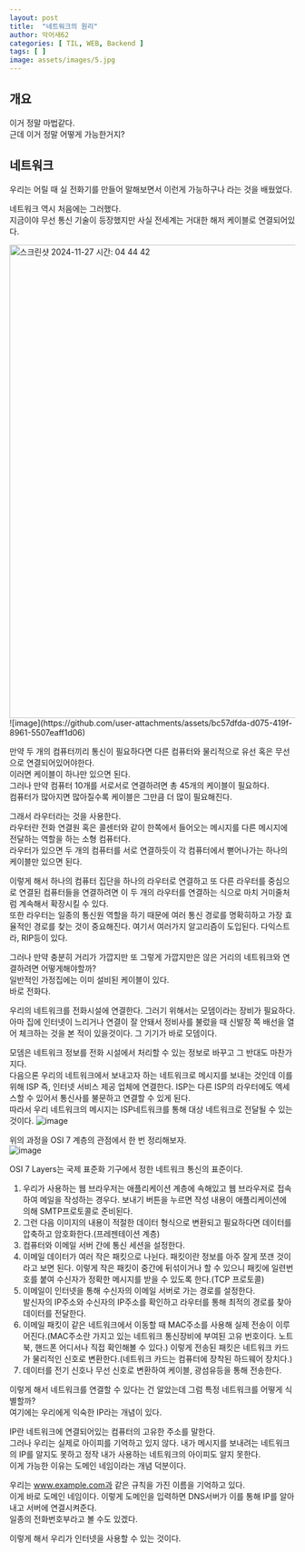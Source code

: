 ```yaml
---
layout: post
title:  "네트워크의 원리"
author: 악어새62
categories: [ TIL, WEB, Backend ]
tags: [ ]
image: assets/images/5.jpg
---
```

## 개요

이거 정말 마법같다.  
근데 이거 정말 어떻게 가능한거지?

## 네트워크

우리는 어릴 때 실 전화기를 만들어 말해보면서 이런게 가능하구나 라는 것을 배웠었다.

네트워크 역시 처음에는 그러했다.  
지금이야 무선 통신 기술이 등장했지만 사실 전세계는 거대한 해저 케이블로 연결되어있다.

<img width="833" alt="스크린샷 2024-11-27 시간: 04 44 42" src="https://github.com/user-attachments/assets/f2fb7733-709b-4d01-8f8b-b96dd7a04fca">
![image](https://github.com/user-attachments/assets/bc57dfda-d075-419f-8961-5507eaff1d06)

만약 두 개의 컴퓨터끼리 통신이 필요하다면 다른 컴퓨터와 물리적으로 유선 혹은 무선으로 연결되어있어야한다.  
이러면 케이블이 하나만 있으면 된다.  
그러나 만약 컴퓨터 10개를 서로서로 연결하려면 총 45개의 케이블이 필요하다.  
컴퓨터가 많아지면 많아질수록 케이블은 그만큼 더 많이 필요해진다.  

그래서 라우터라는 것을 사용한다.  
라우터란 전화 연결원 혹은 콜센터와 같이 한쪽에서 들어오는 메시지를 다른 메시지에 전달하는 역할을 하는 소형 컴퓨터다.    
라우터가 있으면 두 개의 컴퓨터를 서로 연결하듯이 각 컴퓨터에서 뻗어나가는 하나의 케이블만 있으면 된다.  

이렇게 해서 하나의 컴퓨터 집단을 하나의 라우터로 연결하고 또 다른 라우터를 중심으로 연결된 컴퓨터들을 연결하려면 이 두 개의 라우터를 연결하는 식으로 마치 거미줄처럼 계속해서 확장시킬 수 있다.  
또한 라우터는 일종의 통신원 역할을 하기 때문에 여러 통신 경로를 명확히하고 가장 효율적인 경로를 찾는 것이 중요해진다. 여기서 여러가지 알고리즘이 도입된다. 다익스트라, RIP등이 있다.

그러나 만약 충분히 거리가 가깝지만 또 그렇게 가깝지만은 않은 거리의 네트워크와 연결하려면 어떻게해야할까?  
일반적인 가정집에는 이미 설비된 케이블이 있다.  
바로 전화다.  

우리의 네트워크를 전화시설에 연결한다. 그러기 위해서는 모뎀이라는 장비가 필요하다.  
아마 집에 인터넷이 느리거나 연결이 잘 안돼서 정비사를 불렀을 때 신발장 쪽 배선을 열어 체크하는 것을 본 적이 있을것이다. 그 기기가 바로 모뎀이다.  

모뎀은 네트워크 정보를 전화 시설에서 처리할 수 있는 정보로 바꾸고 그 반대도 마찬가지다.  
다음으론 우리의 네트워크에서 보내고자 하는 네트워크로 메시지를 보내는 것인데 이를 위해 ISP 즉, 인터넷 서비스 제공 업체에 연결한다. ISP는 다른 ISP의 라우터에도 엑세스할 수 있어서 통신사를 불문하고 연결할 수 있게 된다.  
따라서 우리 네트워크의 메시지는 ISP네트워크를 통해 대상 네트워크로 전달될 수 있는 것이다.
![image](https://github.com/user-attachments/assets/cd8b0e8b-0c70-4179-8c9f-07e392d2e796)

위의 과정을 OSI 7 계층의 관점에서 한 번 정리해보자.  
![image](https://github.com/user-attachments/assets/eba19673-463c-4c0c-88a3-4b1302f00df0)

OSI 7 Layers는 국제 표준화 기구에서 정한 네트워크 통신의 표준이다.  
1. 우리가 사용하는 웹 브라우저는 애플리케이션 계층에 속해있고 웹 브라우저로 접속하여 메일을 작성하는 경우다. 보내기 버튼을 누르면 작성 내용이 애플리케이션에 의해 SMTP프로토콜로 준비된다.  
2. 그런 다음 이미지의 내용이 적절한 데이터 형식으로 변환되고 필요하다면 데이터를 압축하고 암호화한다.(프레젠테이션 계층)  
3. 컴퓨터와 이메일 서버 간에 통신 세션을 설정한다.  
4. 이메일 데이터가 여러 작은 패킷으로 나뉜다. 패킷이란 정보를 아주 잘게 쪼갠 것이라고 보면 된다. 이렇게 작은 패킷이 중간에 뒤섞이거나 할 수 있으니 패킷에 일련번호를 붙여 수신자가 정확한 메시지를 받을 수 있도록 한다.(TCP 프로토콜)  
5. 이메일이 인터넷을 통해 수신자의 이메일 서버로 가는 경로를 설정한다.  
발신자의 IP주소와 수신자의 IP주소를 확인하고 라우터를 통해 최적의 경로를 찾아 데이터를 전달한다.
6. 이메일 패킷이 같은 네트워크에서 이동할 때 MAC주소를 사용해 실제 전송이 이루어진다.(MAC주소란 가지고 있는 네트워크 통신장비에 부여된 고유 번호이다. 노트북, 핸드폰 어디서나 직접 확인해볼 수 있다.) 이렇게 전송된 패킷은 네트워크 카드가 물리적인 신호로 변환한다.(네트워크 카드는 컴퓨터에 장착된 하드웨어 장치다.)
7. 데이터를 전기 신호나 무선 신호로 변환하여 케이블, 광섬유등을 통해 전송한다.

이렇게 해서 네트워크를 연결할 수 있다는 건 알았는데 그럼 특정 네트워크를 어떻게 식별할까?  
여기에는 우리에게 익숙한 IP라는 개념이 있다.

IP란 네트워크에 연결되어있는 컴퓨터의 고유한 주소를 말한다.  
그러나 우리는 실제로 아이피를 기억하고 있지 않다. 내가 메시지를 보내려는 네트워크의 IP를 알지도 못하고 정작 내가 사용하는 네트워크의 아이피도 알지 못한다.  
이게 가능한 이유는 도메인 네임이라는 개념 덕분이다.  

우리는 www.example.com과 같은 규칙을 가진 이름을 기억하고 있다.  
이게 바로 도메인 네임이다.
이렇게 도메인을 입력하면 DNS서버가 이를 통해 IP를 알아내고 서버에 연결시켜준다.  
일종의 전화번호부라고 볼 수도 있겠다.

이렇게 해서 우리가 인터넷을 사용할 수 있는 것이다.